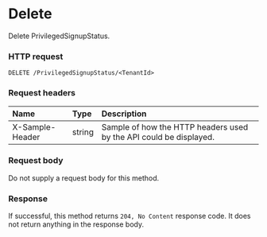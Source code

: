 # Delete

Delete PrivilegedSignupStatus.
### HTTP request
```http
DELETE /PrivilegedSignupStatus/<TenantId>

```
### Request headers
| Name       | Type | Description|
|:---------------|:--------|:----------|
| X-Sample-Header  | string  | Sample of how the HTTP headers used by the API could be displayed.|

### Request body
Do not supply a request body for this method.


### Response
If successful, this method returns `204, No Content` response code. It does not return anything in the response body.


<!-- uuid: 276df240-3bac-41d6-9eba-e4bd33f4858d
2015-10-09 16:05:03 UTC -->
